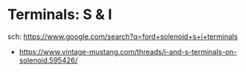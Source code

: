 # Terminals: S & I
sch: https://www.google.com/search?q=ford+solenoid+s+i+terminals
- https://www.vintage-mustang.com/threads/i-and-s-terminals-on-solenoid.595426/

